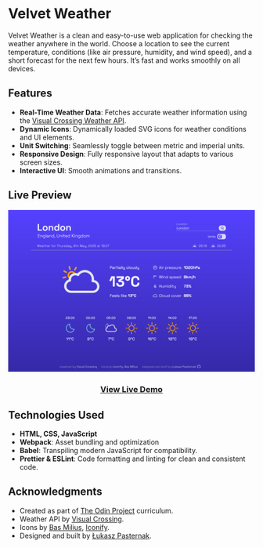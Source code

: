 # Velvet Weather

Velvet Weather is a clean and easy-to-use web application for checking the weather anywhere in the world. Choose a location to see the current temperature, conditions (like air pressure, humidity, and wind speed), and a short forecast for the next few hours. It’s fast and works smoothly on all devices.

## Features

* **Real-Time Weather Data**: Fetches accurate weather information using the [Visual Crossing Weather API](https://www.visualcrossing.com/).
* **Dynamic Icons**: Dynamically loaded SVG icons for weather conditions and UI elements.
* **Unit Switching**: Seamlessly toggle between metric and imperial units.
* **Responsive Design**: Fully responsive layout that adapts to various screen sizes.
* **Interactive UI**: Smooth animations and transitions.

## Live Preview

<div align="center">
  <a href="https://pascard20.github.io/velvet-weather/"><img src="./screenshots/preview.png" alt="Velvet Weather Preview"></a>
  <h3><a href="https://pascard20.github.io/velvet-weather">View Live Demo</a></h3>
</div>

## Technologies Used

* **HTML, CSS, JavaScript**
* **Webpack**: Asset bundling and optimization
* **Babel**: Transpiling modern JavaScript for compatibility.
* **Prettier & ESLint**: Code formatting and linting for clean and consistent code.

## Acknowledgments

* Created as part of [The Odin Project](https://www.theodinproject.com/) curriculum.
* Weather API by [Visual Crossing](https://www.visualcrossing.com/).
* Icons by [Bas Milius](https://bas.dev/work/meteocons/), [Iconify](https://iconify.design/).
* Designed and built by [Łukasz Pasternak](https://github.com/pascard20/).
